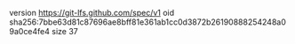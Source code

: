 version https://git-lfs.github.com/spec/v1
oid sha256:7bbe63d81c87696ae8bff81e361ab1cc0d3872b26190888254248a09a0ce4fe4
size 37
